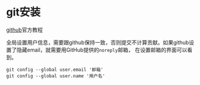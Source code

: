 # git安装

[github](https://docs.github.com/zh/get-started/quickstart/hello-world)官方教程

全局设置用户信息，需要跟github保持一致，否则提交不计算贡献。如果github设置了隐藏email，就需要用GitHub提供的`noreply`邮箱，
在设置邮箱的界面可以看到。

```shell
git config --global user.email '邮箱'
git config --global user.name '用户名'
```